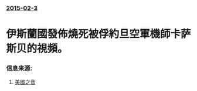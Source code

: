 ### [2015-02-3](/news/2015/02/3/index.md)

##### 
#  伊斯蘭國發佈燒死被俘約旦空軍機師卡萨斯贝的視頻。 




### 信息来源:

1. [美國之音](http://www.voachinese.com/content/jordan-20150203/2627531.html)
